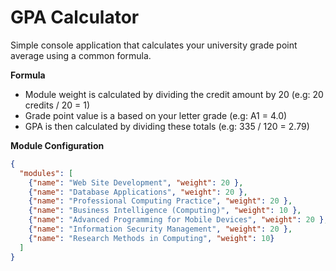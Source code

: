 # GPA Calculator

Simple console application that calculates your university grade point average using a common formula.

**Formula**
- Module weight is calculated by dividing the credit amount by 20 (e.g: 20 credits / 20 = 1)
- Grade point value is a based on your letter grade (e.g: A1 = 4.0)
- GPA is then calculated by dividing these totals (e.g: 335 / 120 = 2.79)

**Module Configuration**
```json
{
  "modules": [
    {"name": "Web Site Development", "weight": 20 },
    {"name": "Database Applications", "weight": 20 },
    {"name": "Professional Computing Practice", "weight": 20 },
    {"name": "Business Intelligence (Computing)", "weight": 10 },
    {"name": "Advanced Programming for Mobile Devices", "weight": 20 },
    {"name": "Information Security Management", "weight": 20 },
    {"name": "Research Methods in Computing", "weight": 10}
  ]
}

```



